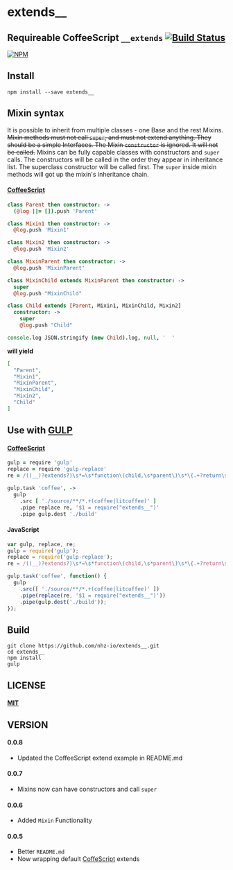 extends__
=========

Requireable CoffeeScript  `__extends` [![Build Status][travis-image]][travis-url]
---------------------------------------------------------------------------------

[![NPM][npm-image]][npm-url]

Install
-------
```
npm install --save extends__
```

Mixin syntax
------------

It is possible to inherit from multiple classes - one Base and the rest Mixins.
~~Mixin methods must not call `super`, and must not extend anything. They should be
a simple Interfaces. The Mixin `constructor` is ignored. It will not be called.~~
Mixins can be fully capable classes with constructors and `super` calls. The constructors
will be called in the order they appear in inheritance list. The superclass constructor
will be called first. The `super` inside mixin methods will got up the mixin's inheritance chain.

#### [CoffeeScript][coffee-url]

```coffeescript
class Parent then constructor: ->
  (@log ||= []).push 'Parent'

class Mixin1 then constructor: ->
  @log.push 'Mixin1'

class Mixin2 then constructor: ->
  @log.push 'Mixin2'

class MixinParent then constructor: ->
  @log.push 'MixinParent'

class MixinChild extends MixinParent then constructor: ->
  super
  @log.push "MixinChild"

class Child extends [Parent, Mixin1, MixinChild, Mixin2]
  constructor: ->
    super
    @log.push "Child"

console.log JSON.stringify (new Child).log, null, '  '
```

**will yield**
```json
[
  "Parent",
  "Mixin1",
  "MixinParent",
  "MixinChild",
  "Mixin2",
  "Child"
]
```

Use with [GULP][gulp-url]
-------------------------

#### [CoffeeScript][coffee-url]

```coffeescript
gulp = require 'gulp'
replace = require 'gulp-replace'
re = /((__)?extends?)\s*=\s*function\(child,\s*parent\)\s*\{.+?return\s*child;\s*\}/

gulp.task 'coffee', ->
  gulp
    .src [ './source/**/*.+(coffee|litcoffee)' ]
    .pipe replace re, '$1 = require("extends__")'
    .pipe gulp.dest './build'
```

#### JavaScript

```javascript
var gulp, replace, re;
gulp = require('gulp');
replace = require('gulp-replace');
re = /((__)?extends?)\s*=\s*function\(child,\s*parent\)\s*\{.+?return\s*child;\s*\}/;

gulp.task('coffee', function() {
  gulp
    .src([ './source/**/*.+(coffee|litcoffee)' ])
    .pipe(replace(re, '$1 = require("extends__")'))
    .pipe(gulp.dest('./build'));
});
```

Build
-----
```
git clone https://github.com/nhz-io/extends__.git
cd extends__
npm install
gulp
```

LICENSE
-------
#### [MIT](LICENSE)

VERSION
-------
#### 0.0.8
* Updated the CoffeeScript extend example in README.md

#### 0.0.7
* Mixins now can have constructors and call `super`

#### 0.0.6
* Added `Mixin` Functionality

#### 0.0.5
* Better `README.md`
* Now wrapping default [CoffeScript][coffee-url] extends

[coffee-url]: https://github.com/jashkenas/coffeescript
[gulp-url]: https://github.com/gulpjs/gulp

[travis-image]: https://travis-ci.org/nhz-io/extends__.svg
[travis-url]: https://travis-ci.org/nhz-io/extends__

[npm-image]: https://nodei.co/npm/extends__.png
[npm-url]: https://nodei.co/npm/extends__
